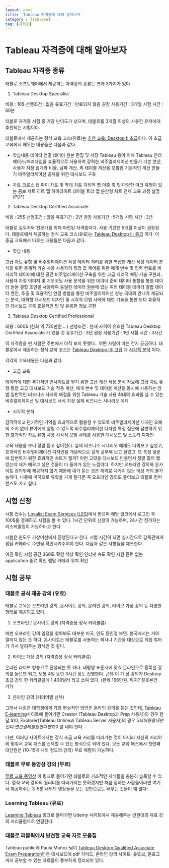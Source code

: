 ```yaml
---
layout: post
title: 'Tableau 자격증에 대해 알아보자'
category : [Tableau]
tag: [자격증]
---
```

 
# Tableau 자격증에 대해 알아보자 

## Tableau 자격증 종류 

태블로 소프트웨어에서 제공하는 자격증의 종류는 크게 3가지가 있다. 


1. Tableau Desktop Specialist 

비용 : 10$ 
선행조건 : 없음
유효기간 : 만료되지 않음
권장 사용기간 : 3개월 
시험 시간 : 60분

태블로 자격증 시험 중 가장 난이도가 낮으며, 태블로를 3개월 이상의 사용한 유저에게 추천되는 시험이다.

태블로에서 제공하는 정식 교육 코스(유료)는 [추천 교육: Desktop I: 초급](https://www.tableau.com/ko-kr/learn/classroom/desktop-one)이다.
이 초급 교육에서 배우는 내용들은 다음과 같다. 

* 학습내용
데이터 연결
데이터 원본 편집 및 저장
Tableau 용어 이해
Tableau 인터페이스/패러다임을 효율적으로 사용하여 강력한 비주얼리제이션 만들기
기본 연산, 사용자 지정 집계와 비율, 날짜 계산, 퀵 테이블 계산을 포함한 기본적인 계산 만들기
비주얼리제이션 공유를 위한 대시보드 구축

* 차트
크로스 탭
파이 차트 및 막대 차트
지리적 맵
이중 축 및 다양한 마크 유형이 있는 콤보 차트
히트 맵
하이라이트 테이블
트리 맵
분산형 차트
전체 교육 과정 설명(PDF)

2. Tableau Desktop Certified Associate 

비용 : 25$
선행조건 : 없음
유효기간 : 2년 
권장 사용기간 : 5개월
시험 시간 : 2년 

태블로 실무자와 전문가를 위해 마련된 자격증이다. 사용 기간은 5개월 이상이 권장된다. 
태블로에서 제공하는 정식 교육 코스(유료)는 [Tableau Desktop II: 중급](https://www.tableau.com/ko-kr/learn/classroom/desktop-two) 이다. 
이 중급 교육에서 다루는 내용들은 다음과 같다. 

* 학습 내용

고급 차트 유형 및 비주얼리제이션 작성
데이터 처리를 위한 복잡한 계산 작성
데이터 분석을 위한 통계적 기술 사용
사용자의 특정 값 제어를 위한 매개 변수 및 입력 컨트롤
비지리적 데이터에 대한 공간 비주얼리제이션 구축을 위한 고급 지리적 매핑 기술 구현과, 사용자 지정 이미지 및 지오코딩 사용
분석을 위한 데이터 준비
데이터 통합을 통한 데이터 원본 결합
조인을 사용하여 동일한 데이터 원본에 있는 여러 테이블 데이터 결합
데이터 엔진, 추출 및 효율적인 연결 방법을 통한 비주얼리제이션 성능 극대화
안내가 제공되는 분석, 대화형 대시보드 디자인 및 시각적 모범 사례에 대한 기술을 통한 보다 효율적인 대시보드 구축
효율적인 팁 및 유용한 정보 구현

3. Tableau Desktop Certified Professional

비용 : 600$ (한화 약 720만원 ...)
선행조건 : 현재 자격이 유효한  Tableau Desktop Certified Associate 가 있을 것 
유효기간 : 3년
권장 사용기간 : 1년 
시험 시간 : 3시간

이 자격증을 딴 사람은 주변에서 아직 보지 못했다.. 어떤 사람이 따는 건지 궁금하다.
태블로에서 제공하는 정식 교육 코스는 [Tableau Desktop III: 고급](https://www.tableau.com/ko-kr/learn/classroom/desktop-three) 과 [시각적 분석](https://www.tableau.com/ko-kr/learn/classroom/visual-analytics) 이다. 

각각의 교육내용은 다음과 같다. 

* 고급 교육

데이터에 대한 추가적인 인사이트를 얻기 위한 고급 계산 적용
분석 자료에 고급 차트 유형 통합
고급 대시보드 기술 적용
계산, 매개 변수 및 테이블 계산을 동시에 사용하는 방법
일반적인 비즈니스 사례의 해결을 위한 Tableau 기술 사용
최대의 효과를 낼 수 있는 비주얼리제이션 및 대시보드 서식 지정
실제 비즈니스 시나리오 예제


* 시각적 분석 

감각적이고 단기적인 기억을 효과적으로 활용할 수 있도록 비주얼리제이션 디자인
오해의 소지 없이 뷰어에게 알릴 수 있도록 비주얼리제이션 디자인
특정 질문에 답변하기 위한 효과적인 차트 유형 사용
시각적 모범 사례를 사용한 대시보드 및 스토리 디자인

교육 내용을 보니 정말 듣고 싶어진다. 실제 비즈니스 시나리오 예제도 다뤄보고 싶었고, 효과적인 비주얼리제이션 디자인을 개념적으로 깊게 공부해 보고 싶었고. 또 특정 질문에 답변하기 위한 효과적인 차트가 뭘까? 이런 고민을 대시보드 만들면서 정말 많이 했었는데 내가 배우고 싶은 것들이 다 들어가 있는 느낌이다. 하지만 오프라인 강의와 온사이트 강의밖에 제공하지 않기 때문에 내가 듣는 것은 해외로 나가지 않는 이상 거의 불가능하다.
나중에 미국으로 유학을 가게 된다면 꼭 오프라인 강의도 들어보고 태블로 컨퍼런스도 가고 싶다. 

## 시험 신청
시험 접수는 [Loyalist Exam Services (LES)](https://tableau.lcsexams.com/)에서 받으며 해당 링크에서 로그인 후 100$를 결제하고 시험을 볼 수 있다. 1시간 단위로 신청이 가능하며, 24시간 전까지는 리스케줄링이 가능하다고 한다.

시험은 윈도우 가상머신에서 진행된다고 한다. 시험 시간이 되면 실시간으로 감독관에게 랩탑 카메라로 주변을 확인시켜주어야 한다. 다음과 같은 사항들을 체크한다.

여권 확인
시험 공간 360도 확인
책상 확인
인터넷 속도 확인
시험 관련 없는 application 종료 확인
랩탑 카메라 위치 확인


## 시험 공부

### 태블로 공식 제공 강의 (유료)

태블로 교육은 오프라인 강의, 온사이트 강의, 온라인 강의, 라이브 가상 강의 등 다양한 형태로 제공되고 있다.

1. 오프라인 / 온사이트 강의 (자격증용 정식 커리큘럼)

매번 오프라인 강의 일정을 찾아봐도 대부분 미국, 인도 등인걸 보면..한국에서는 거의 열리지 않는 듯 하다. 온사이트는 태블로를 사용하는 회사나 기관을 대상으로 직접 튜터가 가서 알려주는 형식인 것 같다.


2. 라이브 가상 강의 (자격증용 정식 커리큘럼)

온라인 라이브 방송으로 진행되는 듯 하다. 태평양 표준시에 맞춰 온라인으로 등록한 강의를 들으면 되고, 보통 4일 동안 3시간 정도 진행한다. 근데 이 가
상 강의가 Desktop 초급 강의 한 커리큘럼에 1,400달러 라고 쓰여 있다. (한화 166만원..뭐지? 잘못본건가?)

3. 온라인 강의 (커리어별 선택)

그래서 나같은 대학생에게 가장 현실적인 방안은 온라인 강의를 듣는 것인데, [Tableau E-learning](https://elearning-samples.tableau.com/)사이트에 들어가면 Creator (Tableau Desktop과 Prep 사용자)의 경우 한달 $10, Explorer(Tableau Online과 Tableau Server 사용자)의 경우 $5 의 비용을 내면 된다. 연간 결제를 원한다면 120$ 를 내야 한다. 

다만, 이러닝 사이트에서는 정식 초급 교육 커리를 따라가는 것이 아니라 자신의 커리어에 맞춰서 교육 패스를 선택할 수 있는 방식으로 되어 있다. 
모든 교육 패스에서 첫번째 대단원은 (10-15개 내외 정도의 강의) 무료 체험이 가능하다.


### 태블로 무료 동영상 강의 (무료)

[무료 교육 동영상](https://www.tableau.com/ko-kr/learn/training/20201) 이 링크로 들어가면 태블로의 기초적인 지식들을 충분히 습득할 수 있다.
정식 교육 강의의 퀄리티를 따라가지는 못하겠지만 처음 접하는 사람들이라면 여기서 제공하주는 3-5분 내외의 영상들을 보는 것만으로도 배우는 것들이 꽤 많다!


### Learning Tableau (유료)

[Learning Tableau](https://learningtableau.com/#courses) 링크로 들어가면 Udemy 사이트에서 제공해주는 만원대의 유료 강의 커리큘럼으로 연결된다.


### 태블로 퍼블릭에서 발견한 교육 자료 모읍집 

Tableau public에 Paula Muñoz 님이 [Tableau Desktop Qualified Associate Exam Preparation](https://public.tableau.com/profile/paula.munoz#!/vizhome/DQA_Preparation/Tableau_DQA_Certification_Study_Resources)만든 대시보드에 pdf 가이드, 온라인 강의 사이트, 유튜브, 블로그 까지 공부할 수 있는 자료들이 풍부하게 정리되어 있다.

